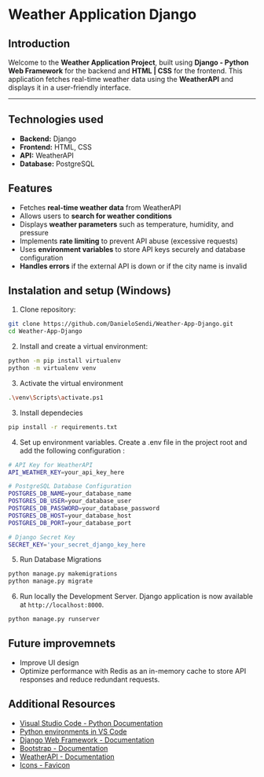 # Weather Application Django
 
## Introduction

Welcome to the **Weather Application Project**, built using **Django - Python Web Framework** for the backend and **HTML | CSS** for the frontend. This application fetches real-time weather data using the **WeatherAPI** and displays it in a user-friendly interface.

---

## Technologies used

- **Backend:** Django
- **Frontend:** HTML, CSS
- **API:** WeatherAPI
- **Database:** PostgreSQL

## Features

- Fetches **real-time weather data** from WeatherAPI  
- Allows users to **search for weather conditions**
- Displays **weather parameters** such as temperature, humidity, and pressure  
- Implements **rate limiting** to prevent API abuse (excessive requests)  
- Uses **environment variables** to store API keys securely and database configuration 
- **Handles errors** if the external API is down or if the city name is invalid 

## Instalation and setup (Windows)

1. Clone repository:

```bash
git clone https://github.com/DanieloSendi/Weather-App-Django.git
cd Weather-App-Django
```

2. Install and create a virtual environment:

```bash
python -m pip install virtualenv
python -m virtualenv venv
```

3. Activate the virtual environment

```bash
.\venv\Scripts\activate.ps1
```

3. Install dependecies

```bash
pip install -r requirements.txt
```

4. Set up environment variables. Create a .env file in the project root and add the following configuration :

```bash
# API Key for WeatherAPI
API_WEATHER_KEY=your_api_key_here

# PostgreSQL Database Configuration
POSTGRES_DB_NAME=your_database_name
POSTGRES_DB_USER=your_database_user
POSTGRES_DB_PASSWORD=your_database_password
POSTGRES_DB_HOST=your_database_host
POSTGRES_DB_PORT=your_database_port

# Django Secret Key
SECRET_KEY='your_secret_django_key_here
```

5. Run Database Migrations

```bash
python manage.py makemigrations
python manage.py migrate
```

6. Run locally the Development Server. Django application is now available at `http://localhost:8000`.

```bash
python manage.py runserver
```


## Future improvemnets
 
- Improve UI design
- Optimize performance with Redis as an in-memory cache to store API responses and reduce redundant requests.  


## Additional Resources

- [Visual Studio Code - Python Documentation](https://code.visualstudio.com/docs/python/python-tutorial)
- [Python environments in VS Code](https://code.visualstudio.com/docs/python/environments)
- [Django Web Framework - Documentation](https://docs.djangoproject.com/en/5.1/)
- [Bootstrap - Documentation](https://getbootstrap.com/)
- [WeatherAPI - Documentation](https://www.weatherapi.com/docs/)
- [Icons - Favicon](https://www.freepik.com/)
